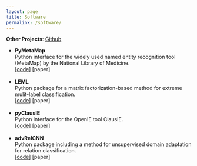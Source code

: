 ```yaml
---
layout: page
title: Software
permalink: /software/
---
```


**Other Projects**: [Github](https://github.com/AnthonyMRios)

<ul>
<li><b>PyMetaMap</b><br />Python interface for the widely used named entity recognition tool (MetaMap) by the National Library of Medicine.<br />[<a href="https://github.com/AnthonyMRios/pymetamap">code</a>] [paper]</li><br />
<li><b>LEML</b><br />Python package for a matrix factorization-based method for extreme mulit-label classification.<br />[<a href="https://github.com/AnthonyMRios/leml">code</a>] [paper]</li><br />
<li><b>pyClausIE</b><br />Python interface for the OpenIE tool ClausIE.<br />[<a href="https://github.com/AnthonyMRios/pyclausie">code</a>] [paper]</li><br />
<li><b>advRelCNN</b><br />Python package including a method for unsupervised domain adaptation for relation classification.<br />[<a href="https://github.com/AnthonyMRios/adversarial-relation-classification">code</a>] [paper]</li>
</ul>
